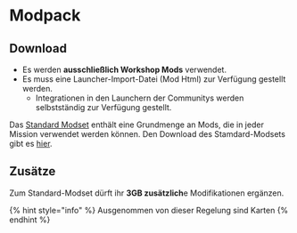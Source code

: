 # Modpack

## Download

* Es werden **ausschließlich Workshop Mods** verwendet.
* Es muss eine Launcher-Import-Datei (Mod Html) zur Verfügung gestellt werden.
  * Integrationen in den Launchern der Communitys werden selbstständig zur Verfügung gestellt.

Das [Standard Modset](https://www.deutsche-arma-allianz.de/mods/2110\_DAA\_Core\_v3.html) enthält eine Grundmenge an Mods, die in jeder Mission verwendet werden können. Den Download des Stamdard-Modsets gibt es [hier](https://www.deutsche-arma-allianz.de/mods/2110\_DAA\_Core\_v3.html).

## Zusätze

Zum Standard-Modset dürft ihr **3GB zusätzlich**e Modifikationen ergänzen.

{% hint style="info" %}
Ausgenommen von dieser Regelung sind Karten
{% endhint %}
